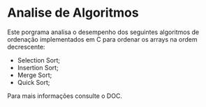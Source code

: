 # Analise de Algoritmos

Este porgrama analisa o desempenho dos seguintes algoritmos de ordenação
implementados em C para ordenar os arrays na ordem decrescente:
- Selection Sort;
- Insertion Sort;
- Merge Sort;
- Quick Sort;
  
Para mais informações consulte o DOC.
